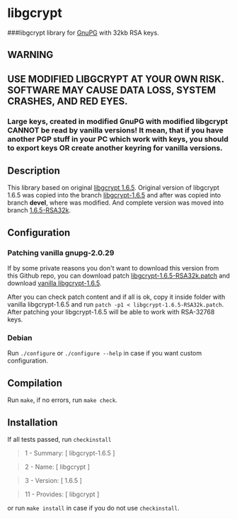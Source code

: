 # libgcrypt
###libgcrypt library for [GnuPG](https://github.com/nikitasius/GnuPG/) with 32kb RSA keys.
## WARNING
## USE MODIFIED LIBGCRYPT AT YOUR OWN RISK. SOFTWARE MAY CAUSE DATA LOSS, SYSTEM CRASHES, AND RED EYES.
### Large keys, created in modified GnuPG with modified libgcrypt CANNOT be read by vanilla versions! It mean, that if you have another PGP stuff in your PC which work with keys, you should to export keys OR create another keyring for vanilla versions.

## Description
This library based on original [libgcrypt 1.6.5](https://gnupg.org/ftp/gcrypt/libgcrypt/libgcrypt-1.6.5.tar.bz2). Original version of libgcrypt 1.6.5 was copied into the branch [libgcrypt-1.6.5](https://github.com/nikitasius/libgcrypt/tree/libgcrypt-1.6.5) and after was copied into branch **devel**, where was modified. And complete version was moved into branch [1.6.5-RSA32k](https://github.com/nikitasius/libgcrypt/tree/1.6.5-RSA32k).

## Configuration
### Patching vanilla gnupg-2.0.29
If by some private reasons you don't want to download this version from this Github repo, you can download patch [libgcrypt-1.6.5-RSA32k.patch](https://raw.githubusercontent.com/nikitasius/libgcrypt/1.6.5-RSA32k/libgcrypt-1.6.5-RSA32k.patch) and download [vanilla libgcrypt-1.6.5](https://gnupg.org/ftp/gcrypt/libgcrypt/libgcrypt-1.6.5.tar.bz2).

After you can check patch content and if all is ok, copy it inside folder with vanilla libgcrypt-1.6.5 and run `patch -p1 < libgcrypt-1.6.5-RSA32k.patch`. After patching your libgcrypt-1.6.5 will be able to work with RSA-32768 keys.

### Debian
Run `./configure` or `./configure --help` in case if you want custom configuration.

## Compilation
Run `make`, if no errors, run `make check`.

## Installation
If all tests passed, run `checkinstall`

>1 -  Summary: [ libgcrypt-1.6.5 ]

>2 -  Name:    [ libgcrypt ]

>3 -  Version: [ 1.6.5 ]

>11 - Provides: [ libgcrypt ]

or run `make install` in case if you do not use `checkinstall`.

